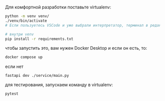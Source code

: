 Для комфортной разработки поставьте virtualenv:
```sh
python -m venv venv/
./venv/bin/activate
# Если пользуетесь VSCode и уже выбрали интерпретатор, терминал в редакторе будет уже настроен на virtualenv

# внутри venv
pip install -r requirements.txt
```
чтобы запустить это, вам нужен Docker Desktop и если он есть, то:
```sh
docker compose up
```
если нет 
```
fastapi dev ./service/main.py
```

для тестирования, запускаем команду в virtualenv:
```sh
pytest
```
